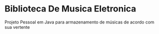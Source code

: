 # Biblioteca De Musica Eletronica
 Projeto Pessoal em Java para armazenamento de músicas de acordo com sua vertente
